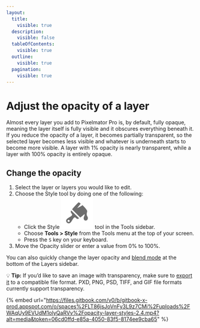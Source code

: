 ```yaml
---
layout:
  title:
    visible: true
  description:
    visible: false
  tableOfContents:
    visible: true
  outline:
    visible: true
  pagination:
    visible: true
---
```


# Adjust the opacity of a layer

Almost every layer you add to Pixelmator Pro is, by default, fully opaque, meaning the layer itself is fully visible and it obscures everything beneath it. If you reduce the opacity of a layer, it becomes partially transparent, so the selected layer becomes less visible and whatever is underneath starts to become more visible. A layer with 1% opacity is nearly transparent, while a layer with 100% opacity is entirely opaque.

## Change the opacity

1. Select the layer or layers you would like to edit.
2. Choose the Style tool by doing one of the following:
   * Click the Style <img src="../.gitbook/assets/Style.png" alt="" data-size="line"> tool in the Tools sidebar.
   * Choose **Tools > Style** from the Tools menu at the top of your screen.
   * Press the `S` key on your keyboard.
3. Move the Opacity slider or enter a value from 0% to 100%.

You can also quickly change the layer opacity and [blend mode](change-the-blend-mode-of-a-layer.md) at the bottom of the Layers sidebar.

:bulb: **Tip:** If you’d like to save an image with transparency, make sure to [export it](../export-and-share-images/) to a compatible file format. PXD, PNG, PSD, TIFF, and GIF file formats currently support transparency.

{% embed url="https://files.gitbook.com/v0/b/gitbook-x-prod.appspot.com/o/spaces%2FLT86jsJoVnFy3L9z7CMi%2Fuploads%2FWAqUy9EVUdM1olyQaRVv%2Fopacity-layer-styles-2.4.mp4?alt=media&token=06cd0ffd-e85a-4050-83f5-8174ee9cba65" %}

